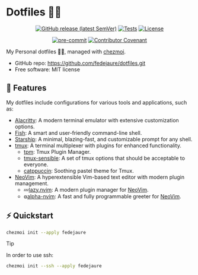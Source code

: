 # Dotfiles 👨‍💻

<div align="center">

[![GitHub release (latest SemVer)](https://img.shields.io/github/v/release/fedejaure/dotfiles?logo=github)](https://github.com/fedejaure/dotfiles/releases)
[![Tests](https://github.com/fedejaure/dotfiles/workflows/tests/badge.svg)](https://github.com/fedejaure/dotfiles/actions?workflow=tests)
[![License](https://img.shields.io/badge/license-MIT-brightgreen)](https://opensource.org/licenses/MIT)

[![pre-commit](https://img.shields.io/badge/pre--commit-enabled-brightgreen?logo=pre-commit&logoColor=white)](https://github.com/pre-commit/pre-commit)
[![Contributor Covenant](https://img.shields.io/badge/Contributor%20Covenant-2.1-4baaaa.svg)](https://www.contributor-covenant.org/version/2/1/code_of_conduct/)

</div>

My Personal dotfiles 👨‍💻, managed with [chezmoi].

* GitHub repo: <https://github.com/fedejaure/dotfiles.git>
* Free software: MIT license

## 🚀 Features

My dotfiles include configurations for various tools and applications, such as:

* [Alacritty][alacritty]: A modern terminal emulator with extensive customization options.
* [Fish][fish]: A smart and user-friendly command-line shell.
* [Starship][starship]: A minimal, blazing-fast, and customizable prompt for any shell.
* [tmux]: A terminal multiplexer with plugins for enhanced functionality.
    * [tpm]: Tmux Plugin Manager.
    * [tmux-sensible]: A set of tmux options that should be acceptable to everyone.
    * [catppuccin]: Soothing pastel theme for Tmux.
* [NeoVim][neovim]: A hyperextensible Vim-based text editor with modern plugin management.
    * 💤[lazy.nvim]: A modern plugin manager for [NeoVim][neovim].
    * ⍺[alpha-nvim]: A fast and fully programmable greeter for [NeoVim][neovim].

## ⚡️ Quickstart

```sh
chezmoi init --apply fedejaure
```

> [!TIP]
> In order to use ssh:
> ```sh
> chezmoi init --ssh --apply fedejaure
> ```

[chezmoi]: https://chezmoi.io
[alacritty]: https://alacritty.org
[fish]: https://fishshell.com
[starship]: https://starship.rs
[tmux]: https://github.com/tmux/tmux
[tpm]: https://github.com/tmux-plugins/tpm
[tmux-sensible]: https://github.com/tmux-plugins/tmux-sensible
[catppuccin]: https://github.com/catppuccin/tmux
[neovim]: https://neovim.io
[lazy.nvim]: https://github.com/folke/lazy.nvim
[alpha-nvim]: https://github.com/goolord/alpha-nvim
